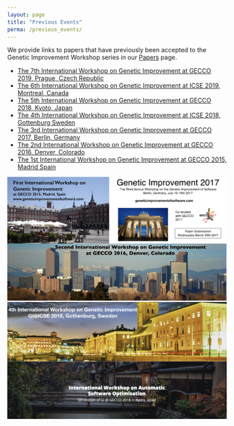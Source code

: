```yaml
---
layout: page
title: "Previous Events"
perma: /previous_events/
---
```


We provide links to papers that have previously been accepted to the Genetic Improvement Workshop series in our [Papers](./papers.html) page.

* [The 7th International Workshop on Genetic Improvement at GECCO 2019, Prague, Czech Republic](https://workshop07.gi-workshops.org/)
* [The 6th International Workshop on Genetic Improvement at ICSE 2019, Montreal, Canada](./gi2019icse.html)
* [The 5th International Workshop on Genetic Improvement at GECCO 2018, Kyoto, Japan](http://www.cs.stir.ac.uk/events/gecco-gi-2018/)
* [The 4th International Workshop on Genetic Improvement at ICSE 2018, Gottenburg Sweden](https://www.icse2018.org/track/icse-2018-Workshops)
* [The 3rd International Workshop on Genetic Improvement at GECCO 2017, Berlin, Germany](http://gecco-2017.sigevo.org/index.html/Workshops.html#id_Genetic%20Improvement%20Workshop)
* [The 2nd International Workshop on Genetic Improvement at GECCO 2016, Denver, Colorado](http://gecco-2016.sigevo.org/index.html/Workshops.html#id_Genetic%20Improvement%20Workshop)
* [The 1st International Workshop on Genetic Improvement at GECCO 2015, Madrid Spain](http://www.sigevo.org/gecco-2015/workshops.html#gi)

![](./misc_images/gis.001.jpeg)
![](./misc_images/gis.002.jpeg)

